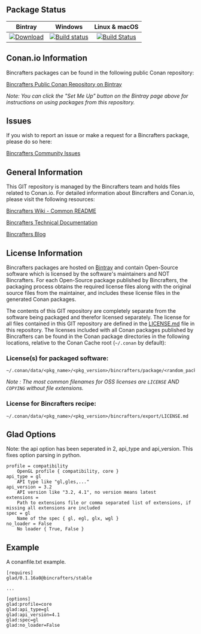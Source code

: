 ## Package Status

| Bintray | Windows | Linux & macOS |
|:--------:|:---------:|:-----------------:|
|[![Download](https://api.bintray.com/packages/bincrafters/public-conan/glad%3Abincrafters/images/download.svg) ](https://bintray.com/bincrafters/public-conan/glad%3Abincrafters/_latestVersion)|[![Build status](https://ci.appveyor.com/api/projects/status/github/bincrafters/conan-glad?svg=true)](https://ci.appveyor.com/project/bincrafters/conan-glad)|[![Build Status](https://travis-ci.org/bincrafters/conan-glad.svg)](https://travis-ci.org/bincrafters/conan-glad)|

## Conan.io Information

Bincrafters packages can be found in the following public Conan repository:

[Bincrafters Public Conan Repository on Bintray](https://bintray.com/bincrafters/public-conan)

*Note: You can click the "Set Me Up" button on the Bintray page above for instructions on using packages from this repository.*

## Issues

If you wish to report an issue or make a request for a Bincrafters package, please do so here:

[Bincrafters Community Issues](https://github.com/bincrafters/community/issues)

## General Information

This GIT repository is managed by the Bincrafters team and holds files related to Conan.io.  For detailed information about Bincrafters and Conan.io, please visit the following resources:

[Bincrafters Wiki - Common README](https://github.com/bincrafters/community/wiki/Common-README.md)

[Bincrafters Technical Documentation](http://bincrafters.readthedocs.io/en/latest/)

[Bincrafters Blog](https://bincrafters.github.io)

## License Information

Bincrafters packages are hosted on [Bintray](https://bintray.com) and contain Open-Source software which is licensed by the software's maintainers and NOT Bincrafters.  For each Open-Source package published by Bincrafters, the packaging process obtains the required license files along with the original source files from the maintainer, and includes these license files in the generated Conan packages.

The contents of this GIT repository are completely separate from the software being packaged and therefor licensed separately.  The license for all files contained in this GIT repository are defined in the [LICENSE.md](LICENSE.md) file in this repository.  The licenses included with all Conan packages published by Bincrafters can be found in the Conan package directories in the following locations, relative to the Conan Cache root (`~/.conan` by default):

### License(s) for packaged software:

    ~/.conan/data/<pkg_name>/<pkg_version>/bincrafters/package/<random_package_id>/license/<LICENSE_FILES_HERE>

*Note :   The most common filenames for OSS licenses are `LICENSE` AND `COPYING` without file extensions.*

### License for Bincrafters recipe:

    ~/.conan/data/<pkg_name>/<pkg_version>/bincrafters/export/LICENSE.md

## Glad Options

Note: the api option has been seperated in 2, api_type and api_version. This fixes option parsing in python.

```
profile = compatibility
    OpenGL profile { compatibility, core }
api_type = gl
    API type like "gl,gles,..."
api_version = 3.2
    API version like "3.2, 4.1", no version means latest
extensions =
    Path to extensions file or comma separated list of extensions, if missing all extensions are included
spec = gl
    Name of the spec { gl, egl, glx, wgl }
no_loader = False
    No loader { True, False }
```

## Example

A conanfile.txt example.

```
[requires]
glad/0.1.16a0@bincrafters/stable

...

[options]
glad:profile=core
glad:api_type=gl
glad:api_version=4.1
glad:spec=gl
glad:no_loader=False
```
